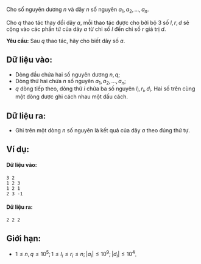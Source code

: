 Cho số nguyên dương $n$ và dãy $n$ số nguyên $a_1, a_2, …, a_n$.

Cho $q$ thao tác thay đổi dãy $a$, mỗi thao tác được cho bởi bộ $3$ số $l, r, d$ sẽ cộng vào các phần tử của dãy $a$ từ chỉ số $l$ đến chỉ số $r$ giá trị $d$.

**Yêu cầu:** Sau $q$ thao tác, hãy cho biết dãy số $a$.

## Dữ liệu vào:
- Dòng đầu chứa hai số nguyên dương $n, q$;
- Dòng thứ hai chứa $n$ số nguyên $a_1, a_2, …, a_n$;
- $q$ dòng tiếp theo, dòng thứ $i$ chứa ba số nguyên $l_i, r_i, d_i$.
Hai số trên cùng một dòng được ghi cách nhau một dấu cách.

## Dữ liệu ra:
- Ghi trên một dòng $n$ số nguyên là kết quả của dãy $a$ theo đúng thứ tự.

## Ví dụ:
#### Dữ liệu vào:
```
3 2
1 2 3
1 2 1
2 3 -1
```

#### Dữ liệu ra:
```
2 2 2
```

## Giới hạn:
- $1≤n, q≤10^5; 1≤l_i≤r_i≤n;|a_i|≤10^9;|d_i|≤10^4$.